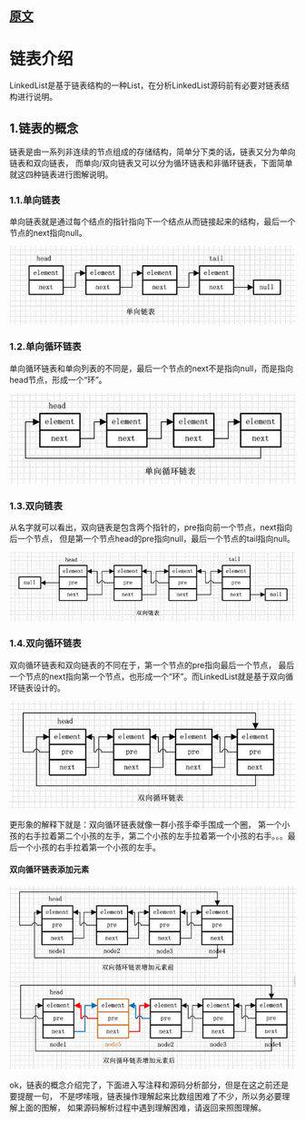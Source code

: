 

## [原文](https://www.jianshu.com/p/d5ec2ff72b33)

# 链表介绍


LinkedList是基于链表结构的一种List，在分析LinkedList源码前有必要对链表结构进行说明。

## 1.链表的概念
链表是由一系列非连续的节点组成的存储结构，简单分下类的话，链表又分为单向链表和双向链表，
而单向/双向链表又可以分为循环链表和非循环链表，下面简单就这四种链表进行图解说明。



### 1.1.单向链表
单向链表就是通过每个结点的指针指向下一个结点从而链接起来的结构，最后一个节点的next指向null。

![](../../../images/source/util/single_list.jpg)

### 1.2.单向循环链表
单向循环链表和单向列表的不同是，最后一个节点的next不是指向null，而是指向head节点，形成一个“环”。

![](../../../images/source/util/single_cycle_list.jpg)

### 1.3.双向链表
从名字就可以看出，双向链表是包含两个指针的，pre指向前一个节点，next指向后一个节点，
但是第一个节点head的pre指向null，最后一个节点的tail指向null。

![](../../../images/source/util/Two-way_list.jpg)

### 1.4.双向循环链表
双向循环链表和双向链表的不同在于，第一个节点的pre指向最后一个节点，
最后一个节点的next指向第一个节点，也形成一个“环”。而LinkedList就是基于双向循环链表设计的。

![](../../../images/source/util/Two-way_cycle_list.jpg)

更形象的解释下就是：双向循环链表就像一群小孩手牵手围成一个圈，
第一个小孩的右手拉着第二个小孩的左手，第二个小孩的左手拉着第一个小孩的右手。。。最后一个小孩的右手拉着第一个小孩的左手。

#### 双向循环链表添加元素

![](../../../images/source/util/Two-way_cycle_list_add.jpg)

ok，链表的概念介绍完了，下面进入写注释和源码分析部分，但是在这之前还是要提醒一句，
不是啰嗦哦，链表操作理解起来比数组困难了不少，所以务必要理解上面的图解，
如果源码解析过程中遇到理解困难，请返回来照图理解。

 